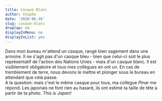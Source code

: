 ```yaml
---
title: Casque Blanc
author: Xtophe
date: '2020-06-16'
slug: casque-blanc
dropCap: no
displayInMenu: no
displayInList: yes
---
```



Dans mon bureau m'attend un casque, rangé bien sagement dans une armoire. Il ne s'agit pas d'un casque bleu -  bien que celui-ci soit le plus représentatif de l'action des Nations Unies - mais d'un casque blanc. Il est visiblement obligatoire et tous mes collègues en ont un.  En cas de tremblement de terre, nous devons le mettre et plonger sous le bureau en attendant que cela passe.  
A la question: mais c'est le même casque pour tous, ma collègue *Pinar* me répond. Les japonais ne font rien au hasard, ils ont estimé ta taille de tête à partir de ta photo. *This is Japan!*